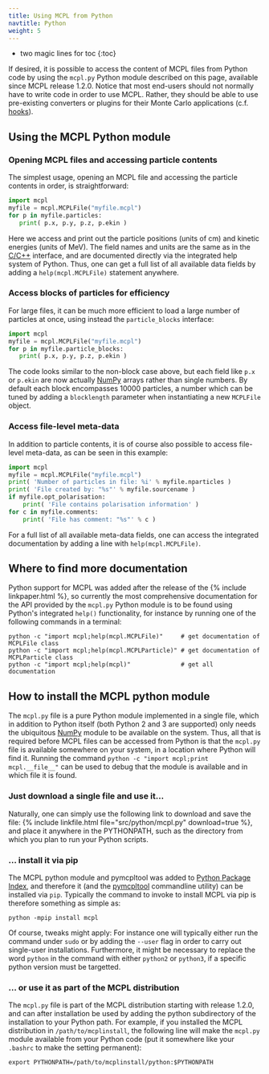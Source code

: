 ```yaml
---
title: Using MCPL from Python
navtitle: Python
weight: 5
---
```


- two magic lines for toc
{:toc}

If desired, it is possible to access the content of MCPL files from Python code
by using the `mcpl.py` Python module described on this page, available since MCPL
release 1.2.0. Notice that most end-users should not normally have to write code in
order to use MCPL. Rather, they should be able to use pre-existing converters or
plugins for their Monte Carlo applications (c.f. [hooks](LOCAL:hooks/)).

## Using the MCPL Python module

### Opening MCPL files and accessing particle contents

The simplest usage, opening an MCPL file and accessing the particle contents in
order, is straightforward:

```python
import mcpl
myfile = mcpl.MCPLFile("myfile.mcpl")
for p in myfile.particles:
   print( p.x, p.y, p.z, p.ekin )
```

Here we access and print out the particle positions (units of cm) and kinetic
energies (units of MeV). The field names and units are the same as in the
[C/C++](LOCAL:usage_c/) interface, and are documented directly via the
integrated help system of Python.  Thus, one can get a full list of all
available data fields by adding a `help(mcpl.MCPLFile)` statement anywhere.

### Access blocks of particles for efficiency

For large files, it can be much more efficient to load a large number of
particles at once, using instead the `particle_blocks` interface:

```python
import mcpl
myfile = mcpl.MCPLFile("myfile.mcpl")
for p in myfile.particle_blocks:
   print( p.x, p.y, p.z, p.ekin )
```

The code looks similar to the non-block case above, but each field like `p.x` or
`p.ekin` are now actually [NumPy](http://www.numpy.org/) arrays rather than
single numbers. By default each block encompasses 10000 particles, a number
which can be tuned by adding a `blocklength` parameter when instantiating a new
`MCPLFile` object.

### Access file-level meta-data

In addition to particle contents, it is of course also possible to access
file-level meta-data, as can be seen in this example:

```python
import mcpl
myfile = mcpl.MCPLFile("myfile.mcpl")
print( 'Number of particles in file: %i' % myfile.nparticles )
print( 'File created by: "%s"' % myfile.sourcename )
if myfile.opt_polarisation:
    print( 'File contains polarisation information' )
for c in myfile.comments:
    print( 'File has comment: "%s"' % c )
```

For a full list of all available meta-data fields, one can access the integrated
documentation by adding a line with `help(mcpl.MCPLFile)`.

## Where to find more documentation

Python support for MCPL was added after the release of the {% include
linkpaper.html %}, so currently the most comprehensive documentation for the API
provided by the `mcpl.py` Python module is to be found using Python's integrated
`help()` functionality, for instance by running one of the following commands in
a terminal:

```shell
python -c "import mcpl;help(mcpl.MCPLFile)"     # get documentation of MCPLFile class
python -c "import mcpl;help(mcpl.MCPLParticle)" # get documentation of MCPLParticle class
python -c "import mcpl;help(mcpl)"              # get all documentation
```

## How to install the MCPL python module

The `mcpl.py` file is a pure Python module implemented in a single file, which
in addition to Python itself (both Python 2 and 3 are supported) only needs the
ubiquitous [NumPy](http://www.numpy.org/) module to be available on the
system. Thus, all that is required before MCPL files can be accessed from Python
is that the `mcpl.py` file is available somewhere on your system, in a location
where Python will find it. Running the command `python -c "import mcpl;print
mcpl.__file__"` can be used to debug that the module is available and in which
file it is found.

### Just download a single file and use it...

Naturally, one can simply use the following link to download and save the file:
{% include linkfile.html file="src/python/mcpl.py" download=true %}, and place
it anywhere in the PYTHONPATH, such as the directory from which you plan to run
your Python scripts.

### ... install it via pip

The MCPL python module and pymcpltool was added to [Python Package
Index](https://pypi.python.org/pypi/mcpl), and therefore it (and the
[pymcpltool](LOCAL:usage_cmdline#extract-statistics-from-a-file) commandline utility) can be installed via `pip`. Typically the
command to invoke to install MCPL via pip is therefore something as simple as:

```shell
python -mpip install mcpl
```

Of course, tweaks might apply: For instance one will typically either run the
command under `sudo` or by adding the `--user` flag in order to carry out
single-user installations. Furthermore, it might be necessary to replace the
word `python` in the command with either `python2` or `python3`, if a specific
python version must be targetted.

### ... or use it as part of the MCPL distribution

The `mcpl.py` file is part of the MCPL distribution starting with release
1.2.0, and can after installation be used by adding the python subdirectory of
the installation to your Python path. For example, if you installed the MCPL
distribution in `/path/to/mcplinstall`, the following line will make the `mcpl.py`
module available from your Python code (put it somewhere like your `.bashrc` to
make the setting permanent):

```shell
export PYTHONPATH=/path/to/mcplinstall/python:$PYTHONPATH
```
